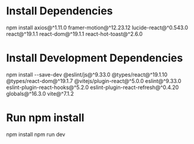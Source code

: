 # Install Dependencies

npm install axios@^1.11.0 framer-motion@^12.23.12 lucide-react@^0.543.0 react@^19.1.1 react-dom@^19.1.1 react-hot-toast@^2.6.0

# Install Development Dependencies

npm install --save-dev @eslint/js@^9.33.0 @types/react@^19.1.10 @types/react-dom@^19.1.7 @vitejs/plugin-react@^5.0.0 eslint@^9.33.0 eslint-plugin-react-hooks@^5.2.0 eslint-plugin-react-refresh@^0.4.20 globals@^16.3.0 vite@^7.1.2


# Run npm install

npm install
npm run dev


